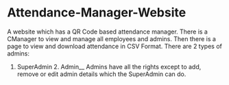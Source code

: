 # Attendance-Manager-Website
A website which has a QR Code based attendance manager. There is a CManager to view and manage all employees and admins. Then there is a page to view and download attendance in CSV Format.
There are 2 types of admins: 

1. SuperAdmin 2. Admin__
Admins have all the rights except to add, remove or edit admin details which the SuperAdmin can do.
